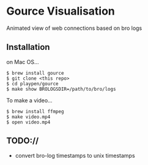 # Gource Visualisation

Animated view of web connections based on bro logs

## Installation

on Mac OS...

```
$ brew install gource
$ git clone <this repo>
$ cd playpen/gource
$ make show BROLOGSDIR=/path/to/bro/logs
```
To make a video...
```
$ brew install ffmpeg
$ make video.mp4
$ open video.mp4
```

## TODO://

* convert bro-log timestamps to unix timestamps